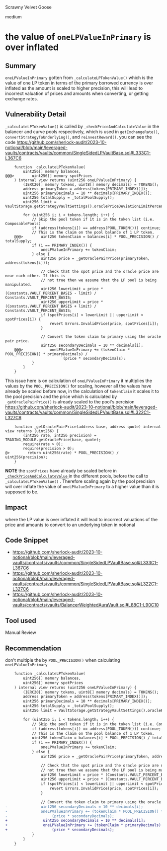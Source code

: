 Scrawny Velvet Goose

medium

# the value of `oneLPValueInPrimary` is over inflated

## Summary
`oneLPValueInPrimary` gotten from `_calculateLPTokenValue()` which is the value of one LP token in terms of the primary borrowed currency is over inflated as the amount is scaled to higher precision, this will lead to incorrect valuation of prices and amounts when converting, or getting exchange rates.
## Vulnerability Detail
`_calculateLPTokenValue()` is called by `_checkPriceAndCalculateValue` in the balancer and curve pools respectively, which is used in `getExchangeRate()`, `convertStrategyToUnderlying()`, and `reinvestReward()`.
you can see the code 
https://github.com/sherlock-audit/2023-10-notional/blob/main/leveraged-vaults/contracts/vaults/common/SingleSidedLPVaultBase.sol#L333C1-L367C6
```solidity
    function _calculateLPTokenValue(
        uint256[] memory balances,
@@@>        uint256[] memory spotPrices
    ) internal view returns (uint256 oneLPValueInPrimary) {
        (IERC20[] memory tokens, uint8[] memory decimals) = TOKENS();
        address primaryToken = address(tokens[PRIMARY_INDEX()]);
        uint256 primaryDecimals = 10 ** decimals[PRIMARY_INDEX()];
        uint256 totalSupply = _totalPoolSupply();
        uint256 limit = VaultStorage.getStrategyVaultSettings().oraclePriceDeviationLimitPercent;

        for (uint256 i; i < tokens.length; i++) {
            // Skip the pool token if it is in the token list (i.e. ComposablePools)
            if (address(tokens[i]) == address(POOL_TOKEN())) continue;
            // This is the claim on the pool balance of 1 LP token.
    @@@>        uint256 tokenClaim = balances[i] * POOL_PRECISION() / totalSupply;
            if (i == PRIMARY_INDEX()) {
                oneLPValueInPrimary += tokenClaim;
            } else {
                uint256 price = _getOraclePairPrice(primaryToken, address(tokens[i]));

                // Check that the spot price and the oracle price are near each other. If this is
                // not true then we assume that the LP pool is being manipulated.
                uint256 lowerLimit = price * (Constants.VAULT_PERCENT_BASIS - limit) / Constants.VAULT_PERCENT_BASIS;
                uint256 upperLimit = price * (Constants.VAULT_PERCENT_BASIS + limit) / Constants.VAULT_PERCENT_BASIS;
                if (spotPrices[i] < lowerLimit || upperLimit < spotPrices[i]) {
                    revert Errors.InvalidPrice(price, spotPrices[i]);
                }

                // Convert the token claim to primary using the oracle pair price.
                uint256 secondaryDecimals = 10 ** decimals[i];
    @@@>            oneLPValueInPrimary += (tokenClaim * POOL_PRECISION() * primaryDecimals) / 
                          (price * secondaryDecimals);
            }
        }
    }
```
This issue here is on calculation of `oneLPValueInPrimary` it multiplies  the values by the `POOL_PRECISION()` for scaling, however all the values have already be scaled before now, in the calculation of `tokenClaim` it scales it to the pool precision and the price which is calculated by `_getOraclePairPrice()` is already scaled to the pool's percision
https://github.com/sherlock-audit/2023-10-notional/blob/main/leveraged-vaults/contracts/vaults/common/SingleSidedLPVaultBase.sol#L322C1-L327C6
```soilidity
    function _getOraclePairPrice(address base, address quote) internal view returns (uint256) {
        (int256 rate, int256 precision) = TRADING_MODULE.getOraclePrice(base, quote);
        require(rate > 0);
        require(precision > 0);
@>        return uint256(rate) * POOL_PRECISION() / uint256(precision);
    }
```
**NOTE** the `spotPrices` have already be scaled before in  [`_checkPriceAndCalculateValue` ](https://github.com/sherlock-audit/2023-10-notional/blob/main/leveraged-vaults/contracts/vaults/BalancerWeightedAuraVault.sol#L88C1-L90C10) in the different pools, before the call to `_calculateLPTokenValue()` .
Therefore scaling again by the pool precision will over inflate the value of `oneLPValueInPrimary` to a higher value than it is supposed to be.
## Impact
where the LP value is over inflated it will lead to incorrect valuations of the price and amounts to convert to an underlying token in notional
## Code Snippet
- https://github.com/sherlock-audit/2023-10-notional/blob/main/leveraged-vaults/contracts/vaults/common/SingleSidedLPVaultBase.sol#L333C1-L367C6
- https://github.com/sherlock-audit/2023-10-notional/blob/main/leveraged-vaults/contracts/vaults/common/SingleSidedLPVaultBase.sol#L322C1-L327C6
- https://github.com/sherlock-audit/2023-10-notional/blob/main/leveraged-vaults/contracts/vaults/BalancerWeightedAuraVault.sol#L88C1-L90C10
## Tool used

Manual Review

## Recommendation
don't multiple the by `POOL_PRECISION()` when calculating `oneLPValueInPrimary`
```diff
    function _calculateLPTokenValue(
        uint256[] memory balances,
        uint256[] memory spotPrices
    ) internal view returns (uint256 oneLPValueInPrimary) {
        (IERC20[] memory tokens, uint8[] memory decimals) = TOKENS();
        address primaryToken = address(tokens[PRIMARY_INDEX()]);
        uint256 primaryDecimals = 10 ** decimals[PRIMARY_INDEX()];
        uint256 totalSupply = _totalPoolSupply();
        uint256 limit = VaultStorage.getStrategyVaultSettings().oraclePriceDeviationLimitPercent;

        for (uint256 i; i < tokens.length; i++) {
            // Skip the pool token if it is in the token list (i.e. ComposablePools)
            if (address(tokens[i]) == address(POOL_TOKEN())) continue;
            // This is the claim on the pool balance of 1 LP token.
            uint256 tokenClaim = balances[i] * POOL_PRECISION() / totalSupply;
            if (i == PRIMARY_INDEX()) {
                oneLPValueInPrimary += tokenClaim;
            } else {
                uint256 price = _getOraclePairPrice(primaryToken, address(tokens[i]));

                // Check that the spot price and the oracle price are near each other. If this is
                // not true then we assume that the LP pool is being manipulated.
                uint256 lowerLimit = price * (Constants.VAULT_PERCENT_BASIS - limit) / Constants.VAULT_PERCENT_BASIS;
                uint256 upperLimit = price * (Constants.VAULT_PERCENT_BASIS + limit) / Constants.VAULT_PERCENT_BASIS;
                if (spotPrices[i] < lowerLimit || upperLimit < spotPrices[i]) {
                    revert Errors.InvalidPrice(price, spotPrices[i]);
                }

                // Convert the token claim to primary using the oracle pair price.
-               uint256 secondaryDecimals = 10 ** decimals[i];
-               oneLPValueInPrimary += (tokenClaim * POOL_PRECISION() * primaryDecimals) / 
-                    (price * secondaryDecimals);
+                uint256 secondaryDecimals = 10 ** decimals[i];
+                oneLPValueInPrimary += (tokenClaim * primaryDecimals) / 
+                    (price * secondaryDecimals);
            }
        }
    }
```